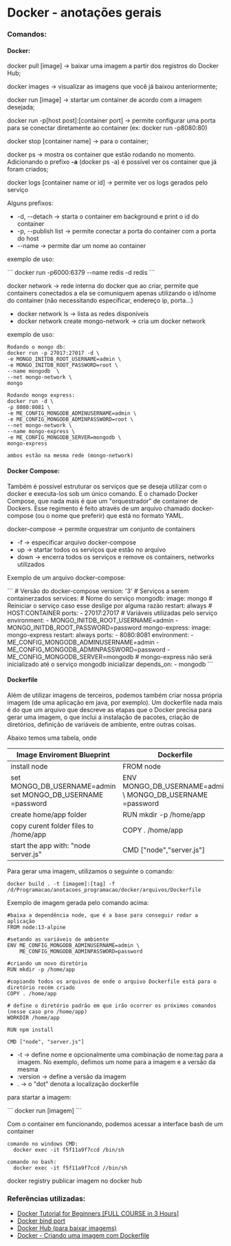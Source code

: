 <h1>Docker - anotações gerais</h1>

<h3>Comandos:</h3>

<h4>Docker:</h4>

<p>docker pull [image] &#8594; baixar uma imagem a partir dos registros do Docker Hub;</p>

<p>docker images &#8594; visualizar as imagens que você já baixou anteriormente;</p>

<p>docker run [image] &#8594; startar um container de acordo com a imagem desejada;</p>

<p>docker run -p[host post]:[container port] &#8594; permite configurar uma porta para se conectar diretamente ao container (ex: docker run -p8080:80)</p>

<p>docker stop [container name] &#8594; para o container;</p>

<p>docker ps &#8594; mostra os container que estão rodando no momento. Adicionando o prefixo <b>-a</b> (docker ps -a) é possível ver os container que já foram criados;</p>

<p>docker logs [container name or id] &#8594; permite ver os logs gerados pelo serviço </p>

<p>Alguns prefixos:</p>
<ul>
<li>-d, --detach &#8594; starta o container em background e print o id do container </li>
<li>-p, --publish list  &#8594; permite conectar a porta do container com a porta do host</li>
<li> --name &#8594; permite dar um nome ao container </li>
</ul>

<p>exemplo de uso:</p>
```
docker run -p6000:6379 --name redis -d redis
```

<p>docker network &#8594; rede interna do docker que ao criar, permite que containers conectados a ela se comuniquem apenas utilizando o id/nome do container (não necessitando especificar, endereço ip, porta...)
</p>

<ul>
<li>docker network ls &#8594; lista as redes disponíveis</li>
<li>docker network create mongo-network &#8594; cria um docker network
</li>
</ul>

<p>exemplo de uso:</p>

```
Rodando o mongo db:
docker run -p 27017:27017 -d \
-e MONGO_INITDB_ROOT_USERNAME=admin \
-e MONGO_INITDB_ROOT_PASSWORD=root \
--name mongodb  \
--net mongo-network \
mongo

Rodando mongo express:
docker run -d \
-p 8080:8081 \
-e ME_CONFIG_MONGODB_ADMINUSERNAME=admin \
-e ME_CONFIG_MONGODB_ADMINPASSWORD=root \
--net mongo-network \
--name mongo-express \
-e ME_CONFIG_MONGODB_SERVER=mongodb \
mongo-express

ambos estão na mesma rede (mongo-network)
```

<h4>Docker Compose: </h4>
<p>Também é possível estruturar os serviços que se deseja utilizar com o docker e executa-los sob um único comando. É o chamado Docker Compose, que nada mais é que um "orquestrador" de container de Dockers. Esse regimento é feito através de um arquivo chamado docker-compose (ou o nome que preferir) que está no formato YAML.
</p>

docker-compose &#8594; permite orquestrar um conjunto de containers

<ul>
<li>-f &#8594; especificar arquivo docker-compose</li>
<li>up &#8594; startar todos os serviços que estão no arquivo</li>
<li>down &#8594; encerra todos os serviços e remove os containers, networks utilizados</li>
</ul>

<p>Exemplo de um arquivo docker-compose:</p>
```
# Versão do docker-compose
version: '3'
# Serviços a serem containerzados
services:
  # Nome do serviço
  mongodb:
    image: mongo
    # Reiniciar o serviço caso esse deslige por alguma razão
    restart: always
    # HOST:CONTAINER
    ports:
      - 27017:27017
    # Variáveis utilizadas pelo serviço
    environment:
      - MONGO_INITDB_ROOT_USERNAME=admin
      - MONGO_INITDB_ROOT_PASSWORD=password
  mongo-express:
    image: mongo-express
    restart: always
    ports:
      - 8080:8081
    environment:
      - ME_CONFIG_MONGODB_ADMINUSERNAME=admin
      - ME_CONFIG_MONGODB_ADMINPASSWORD=password
      - ME_CONFIG_MONGODB_SERVER=mongodb
    # mongo-express não será inicializado até o serviço mongodb inicializar
    depends_on:
      - mongodb
```

<h4>Dockerfile</h4>

<p>Além de utilizar imagens de terceiros, podemos também criar nossa própria imagem (de uma aplicação em java, por exemplo). Um dockerfile nada mais é do que um arquivo que descreve as etapas que o Docker precisa para gerar uma imagem, o que inclui a instalação de pacotes, criação de diretórios, definição de variáveis de ambiente, entre outras coisas.</p>

<p>Abaixo temos uma tabela, onde

|Image Enviroment Blueprint  | Dockerfile  |
|---|---|
| install node  | FROM node  |
| set MONGO_DB_USERNAME=admin set MONGO_DB_USERNAME =password | ENV MONGO_DB_USERNAME=admin \ MONGO_DB_USERNAME =password |
|create home/app folder| RUN mkdir -p /home/app|
| copy curent folder files to /home/app| COPY . /home/app
| start the app with: "node server.js"| CMD ["node","server.js"]

Para gerar uma imagem, utilizamos o seguinte o comando:

```
docker build . -t [imagem]:[tag] -f /d/Programacao/anotacoes_programacao/docker/arquivos/Dockerfile
```

<p>Exemplo de imagem gerada pelo comando acima:</p>

```
#baixa a dependência node, que é a base para conseguir rodar a aplicação
FROM node:13-alpine

#setando as variáveis de ambiente
ENV ME_CONFIG_MONGODB_ADMINUSERNAME=admin \
    ME_CONFIG_MONGODB_ADMINPASSWORD=password

#criando um novo diretório
RUN mkdir -p /home/app

#copiando todos os arquivos de onde o arquivo Dockerfile está para o diretório recém criado
COPY . /home/app

# define o diretório padrão em que irão ocorrer os próximos comandos (nesse caso pro /home/app)
WORKDIR /home/app

RUN npm install

CMD ["node", "server.js"]
```

<ul>
<li>-t &#8594; define nome e opcionalmente uma combinação de nome:tag para a imagem. No exemplo, defimos um nome para a imagem e a versão da mesma</li>
<li>:version &#8594; define a versão da imagem</li>
<li> . &#8594; o "dot" denota a localização dockerfile</li>
</ul>

<p>para startar a imagem: </p>
```
docker run [imagem]
```

<p>Com o container em funcionando, podemos acessar a interface bash de um container</p>

```
comando no windows CMD:
  docker exec -it f5f11a9f7ccd /bin/sh

comando no bash:
  docker exec -it f5f11a9f7ccd //bin/sh
```

docker registry
publicar imagem no docker hub


<h3>Referências utilizadas:</h3>

<ul>
<li> <a href="https://www.youtube.com/watch?v=3c-iBn73dDE">Docker Tutorial for Beginners [FULL COURSE in 3 Hours]</a></li>
<li><a href="https://betterprogramming.pub/how-does-docker-port-binding-work-b089f23ca4c8">Docker bind port</a></li>
<li><a href="https://hub.docker.com/">Docker Hub (para baixar imagems)</a></li>
<li><a href="http://www.macoratti.net/19/02/dock_imgfile1.htm">Docker - Criando uma imagem com Dockerfile</a></li>
</ul>
